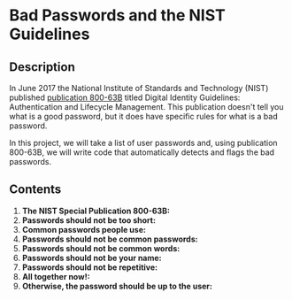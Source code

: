 # Bad Passwords and the NIST Guidelines
## Description
In June 2017 the National Institute of Standards and Technology (NIST) published [publication 800-63B](https://pages.nist.gov/800-63-3/sp800-63b.html) titled Digital Identity Guidelines: Authentication and Lifecycle Management. This publication doesn't tell you what is a good password, but it does have specific rules for what is a bad password.

In this project, we will take a list of user passwords and, using publication 800-63B, we will write code that automatically detects and flags the bad passwords.
## Contents
1. **The NIST Special Publication 800-63B:**
2. **Passwords should not be too short:**
3. **Common passwords people use:**
4. **Passwords should not be common passwords:**
5. **Passwords should not be common words:**
6. **Passwords should not be your name:**
7. **Passwords should not be repetitive:**
8. **All together now!:**
9. **Otherwise, the password should be up to the user:**